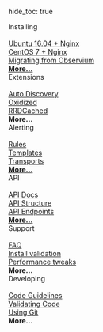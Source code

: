 hide_toc: true
<div class="row">
    <div class="col-md-4">
        <div class="well">
            <div class="home-header">
                <i class="fa fa-download fa-2x"></i>
                <span> Installing</span>
            </div>
            <br />
            <a href="/Installation/Installation-Ubuntu-1604-Nginx/">Ubuntu 16.04 + Nginx</a><br />
            <a href="/Installation/Installation-CentOS-7-Nginx/">CentOS 7 + Nginx</a><br />
            <a href="/Installation/Migrating-from-Observium/">Migrating from Observium</a><br />
            <a href="/Installation/Installing-LibreNMS/"><strong>More...</strong></a>
        </div>
    </div>
    <div class="col-md-4">
        <div class="well">
            <div class="home-header">
                <i class="fa fa-plug fa-2x"></i>
                <span> Extensions</span>
            </div>
            <br />
            <a href="/Extensions/Auto-Discovery/">Auto Discovery</a><br />
            <a href="/Extensions/Oxidized/">Oxidized</a><br />
            <a href="/Extensions/RRDCached/">RRDCached</a><br />
            <strong>More...</strong>
        </div>
    </div>
    <div class="col-md-4">
        <div class="well">
            <div class="home-header">
                <i class="fa fa-bell fa-2x"></i>
                <span> Alerting</span>
            </div>
            <br />
            <a href="/Extensions/Alerting/#rules">Rules</a><br />
            <a href="/Extensions/Alerting/#templates">Templates</a><br />
            <a href="/Extensions/Alerting/#transports">Transports</a><br />
            <a href="/Extensions/Alerting/"><strong>More...</strong></a>
        </div>
    </div>
</div>
<div class="row">
    <div class="col-md-4">
        <div class="well">
            <div class="home-header">
                <i class="fa fa-connectdevelop fa-2x"></i>
                <span> API</span>
            </div>
            <br />
            <a href="/API/">API Docs</a><br>
            <a href="/API/#api-structure">API Structure</a><br>
            <a href="/API/#api-endpoints">API Endpoints</a><br>
            <a href="/API/"><strong>More...</strong></a>
        </div>
    </div>
    <div class="col-md-4">
        <div class="well">
            <div class="home-header">
                <i class="fa fa-ambulance fa-2x"></i>
                <span> Support</span>
            </div>
            <br />
            <a href="/Support/FAQ/">FAQ</a><br />
            <a href="/Support/Install%20Validation/">Install validation</a><br />
            <a href="/Support/Performance/">Performance tweaks</a><br />
            <strong>More...</strong>
        </div>
    </div>
    <div class="col-md-4">
        <div class="well">
            <div class="home-header">
                <i class="fa fa-code-fork fa-2x"></i>
                <span> Developing</span>
            </div>
            <br />
            <a href="/Developing/Code-Guidelines/">Code Guidelines</a><br />
            <a href="/Developing/Validating-Code/">Validating Code</a><br />
            <a href="/Developing/Using-Git/">Using Git</a><br />
            <strong>More...</strong>
        </div>
    </div>
</div>
